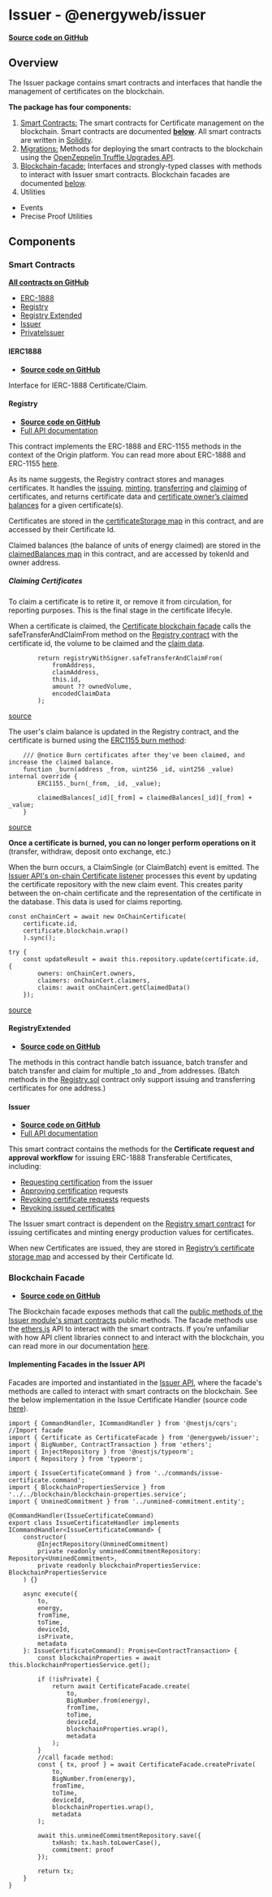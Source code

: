 # Issuer - @energyweb/issuer 
[**Source code on GitHub**](https://github.com/energywebfoundation/origin/tree/master/packages/traceability/issuer) 

## Overview
The Issuer package contains smart contracts and interfaces that handle the management of certificates on the blockchain.

**The package has four components:**      

1. [Smart Contracts:](https://github.com/energywebfoundation/origin/tree/master/packages/traceability/issuer/contracts) The smart contracts for Certificate management on the blockchain. Smart contracts are documented [**below**](#smart-contracts). All smart contracts are written in [Solidity](https://docs.soliditylang.org/en/v0.8.10/).    
2. [Migrations:](https://github.com/energywebfoundation/origin/tree/master/packages/traceability/issuer/migrations) Methods for deploying the smart contracts to the blockchain using the [OpenZeppelin Truffle Upgrades API](https://docs.openzeppelin.com/upgrades-plugins/1.x/api-truffle-upgrades).        
3. [Blockchain-facade:](https://github.com/energywebfoundation/origin/tree/master/packages/traceability/issuer/src/blockchain-facade) Interfaces and strongly-typed classes with methods to interact with Issuer smart contracts. Blockchain facades are documented [below](#blockchain-facade).     
4. Utilities       
- Events
- Precise Proof Utilities  

## Components

### Smart Contracts
[**All contracts on GitHub**](https://github.com/energywebfoundation/origin/tree/master/packages/traceability/issuer/contracts)  

-   [ERC-1888](../contracts/ERC1888/ERC1888.md)  
-   [Registry](../contracts/Registry.md)  
-   [Registry Extended](../contracts/RegistryExtended.md)  
-   [Issuer](../contracts/Issuer.md)  
-   [PrivateIssuer](../contracts/PrivateIssuer.md)  

#### IERC1888  
- [**Source code on GitHub**](https://github.com/energywebfoundation/origin/blob/master/packages/traceability/issuer/contracts/ERC1888/IERC1888.sol)  

Interface for IERC-1888 Certificate/Claim.

#### Registry
- [**Source code on GitHub**](https://github.com/energywebfoundation/origin/blob/master/packages/traceability/issuer/contracts/Registry.sol)   
- [Full API documentation](https://energy-web-foundation-origin.readthedocs-hosted.com/en/latest/traceability/contracts/Registry/)

This contract implements the ERC-1888 and ERC-1155 methods in the context of the Origin platform. You can read more about ERC-1888 and ERC-1155 [here](../../traceability.md#energy-attribute-certificates-on-the-blockchain ).

As its name suggests, the Registry contract stores and manages certificates. It handles the [issuing](https://energy-web-foundation-origin.readthedocs-hosted.com/en/latest/traceability/contracts/Registry/#issueaddress-_to-bytes-_validitydata-uint256-_topic-uint256-_value-bytes-_data-uint256-id-external), [minting](https://energy-web-foundation-origin.readthedocs-hosted.com/en/latest/traceability/contracts/Registry/#mintuint256-_id-address-_to-uint256-_quantity-external), [transferring](https://energy-web-foundation-origin.readthedocs-hosted.com/en/latest/traceability/contracts/Registry/#safetransferandclaimfromaddress-_from-address-_to-uint256-_id-uint256-_value-bytes-_data-bytes-_claimdata-external) and [claiming](https://energy-web-foundation-origin.readthedocs-hosted.com/en/latest/traceability/contracts/Registry/#safebatchtransferandclaimfromaddress-_from-address-_to-uint256-_ids-uint256-_values-bytes-_data-bytes-_claimdata-external) of certificates, and returns certificate data and [certificate owner’s claimed balances](https://energy-web-foundation-origin.readthedocs-hosted.com/en/latest/traceability/contracts/Registry/#claimedbalanceofaddress-_owner-uint256-_id-uint256-external) for a given certificate(s). 

Certificates are stored in the [certificateStorage map](https://github.com/energywebfoundation/origin/blob/2881ba2e04739c99eb8d6f48a53d15afe4844c3e/packages/traceability/issuer/contracts/Registry.sol#L13) in this contract, and are accessed by their Certificate Id.  

Claimed balances (the balance of units of energy claimed) are stored in the [claimedBalances map](https://github.com/energywebfoundation/origin/blob/aabfee59df866348fd64c798cc2c40c241ba53d6/packages/traceability/issuer/contracts/Registry.sol#L16) in this contract, and are accessed by tokenId and owner address. 

##### Claiming Certificates
To claim a certificate is to retire it, or remove it from circulation, for reporting purposes. This is the final stage in the certificate lifecyle.  

When a certificate is claimed, the [Certificate blockchain facade](https://github.com/energywebfoundation/origin/blob/aabfee59df866348fd64c798cc2c40c241ba53d6/packages/traceability/issuer/src/blockchain-facade/Certificate.ts) calls the safeTransferAndClaimFrom method on the [Registry contract](../contracts/Registry.md) with the certificate id, the volume to be claimed and the [claim data](https://github.com/energywebfoundation/origin/blob/aabfee59df866348fd64c798cc2c40c241ba53d6/packages/traceability/issuer/src/blockchain-facade/Certificate.ts#L23).  

```
        return registryWithSigner.safeTransferAndClaimFrom(
            fromAddress,
            claimAddress,
            this.id,
            amount ?? ownedVolume,
            encodedClaimData
        );
```
[source](https://github.com/energywebfoundation/origin/blob/aabfee59df866348fd64c798cc2c40c241ba53d6/packages/traceability/issuer/src/blockchain-facade/Certificate.ts#L287)

The user's claim balance is updated in the Registry contract, and the certificate is burned using the [ERC1155 burn method](https://docs.openzeppelin.com/contracts/3.x/api/token/erc1155#ERC1155-_burn-address-uint256-uint256-): 
```
	/// @notice Burn certificates after they've been claimed, and increase the claimed balance.
	function _burn(address _from, uint256 _id, uint256 _value) internal override {
		ERC1155._burn(_from, _id, _value);

		claimedBalances[_id][_from] = claimedBalances[_id][_from] + _value;
	}
```
[source](https://github.com/energywebfoundation/origin/blob/6c90c45a0615b18fc9b344dfae544f67c3d4cd92/packages/traceability/issuer/contracts/Registry.sol#L188)

**Once a certificate is burned, you can no longer perform operations on it** (transfer, withdraw, deposit onto exchange, etc.)

When the burn occurs, a ClaimSingle (or ClaimBatch) event is emitted. The [Issuer API's on-chain Certificate listener](https://github.com/energywebfoundation/origin/blob/aabfee59df866348fd64c798cc2c40c241ba53d6/packages/traceability/issuer-api/src/pods/certificate/listeners/on-chain-certificates.listener.ts#L66) processes this event by updating the certificate repository with the new claim event. This creates parity between the on-chain certificate and the representation of the certificate in the database. This data is used for claims reporting. 
```
const onChainCert = await new OnChainCertificate(
    certificate.id,
    certificate.blockchain.wrap()
    ).sync();

try {
    const updateResult = await this.repository.update(certificate.id, {
        owners: onChainCert.owners,
        claimers: onChainCert.claimers,
        claims: await onChainCert.getClaimedData()
    });
```
[source](https://github.com/energywebfoundation/origin/blob/aabfee59df866348fd64c798cc2c40c241ba53d6/packages/traceability/issuer-api/src/pods/certificate/handlers/sync-certificate.handler.ts#L37) 


#### RegistryExtended  
- [**Source code on GitHub** ](https://github.com/energywebfoundation/origin/blob/master/packages/traceability/issuer/contracts/Issuer.sol)  

The methods in this contract handle batch issuance, batch transfer and batch transfer and claim for multiple _to and _from addresses. (Batch methods in the [Registry.sol](#registry) contract only support issuing and transferring certificates for one address.) 

#### Issuer

- [**Source code on GitHub**](https://github.com/energywebfoundation/origin/blob/master/packages/traceability/issuer/contracts/Issuer.sol) 
- [Full API documentation](https://energy-web-foundation-origin.readthedocs-hosted.com/en/latest/traceability/contracts/Issuer/)  

This smart contract contains the methods for the **Certificate request and approval workflow** for issuing ERC-1888 Transferable Certificates, including:  

- [Requesting certification](https://energy-web-foundation-origin.readthedocs-hosted.com/en/latest/traceability/contracts/Issuer/#requestcertificationforbytes-_data-address-_owner-uint256-public) from the issuer    
- [Approving certification](https://energy-web-foundation-origin.readthedocs-hosted.com/en/latest/traceability/contracts/Issuer/#approvecertificationrequestuint256-_requestid-uint256-_value-uint256-public) requests     
- [Revoking certificate requests](https://energy-web-foundation-origin.readthedocs-hosted.com/en/latest/traceability/contracts/Issuer/#revokerequestuint256-_requestid-external) requests   
- [Revoking issued certificates](https://energy-web-foundation-origin.readthedocs-hosted.com/en/latest/traceability/contracts/Issuer/#revokecertificateuint256-_certificateid-external)  

The Issuer smart contract is dependent on the [Registry smart contract](#registry) for issuing certificates and minting energy production values for certificates.  

When new Certificates are issued, they are stored in [Registry’s certificate storage map](https://github.com/energywebfoundation/origin/blob/645333ed50e6135159d21e6592afd2183ba13636/packages/traceability/issuer/contracts/Registry.sol#L13) and accessed by their Certificate Id. 

### Blockchain Facade
- [**Source code on GitHub**](https://github.com/energywebfoundation/origin/tree/master/packages/traceability/issuer/src/blockchain-facade)  

The Blockchain facade exposes methods that call the [public methods of the Issuer module's smart contracts](#smart-contracts) public methods. The facade methods use the [ethers.js](https://docs.ethers.io/v5/) API to interact with the smart contracts. If you’re unfamiliar with how API client libraries connect to and interact with the blockchain, you can read more in our documentation [here](https://energy-web-foundation.gitbook.io/energy-web/how-tos-and-tutorials/interacting-with-a-smart-contract). 

#### Implementing Facades in the Issuer API
Facades are imported and instantiated in the [Issuer API](./issuer-api.md), where the facade's methods are called to interact with smart contracts on the blockchain. See the below implementation in the Issue Certificate Handler (source code [here](https://github.com/energywebfoundation/origin/blob/master/packages/traceability/issuer-api/src/pods/certificate/handlers/issue-certificate.handler.ts)).

```
import { CommandHandler, ICommandHandler } from '@nestjs/cqrs';
//Import facade
import { Certificate as CertificateFacade } from '@energyweb/issuer';
import { BigNumber, ContractTransaction } from 'ethers';
import { InjectRepository } from '@nestjs/typeorm';
import { Repository } from 'typeorm';

import { IssueCertificateCommand } from '../commands/issue-certificate.command';
import { BlockchainPropertiesService } from '../../blockchain/blockchain-properties.service';
import { UnminedCommitment } from '../unmined-commitment.entity';

@CommandHandler(IssueCertificateCommand)
export class IssueCertificateHandler implements ICommandHandler<IssueCertificateCommand> {
    constructor(
        @InjectRepository(UnminedCommitment)
        private readonly unminedCommitmentRepository: Repository<UnminedCommitment>,
        private readonly blockchainPropertiesService: BlockchainPropertiesService
    ) {}

    async execute({
        to,
        energy,
        fromTime,
        toTime,
        deviceId,
        isPrivate,
        metadata
    }: IssueCertificateCommand): Promise<ContractTransaction> {
        const blockchainProperties = await this.blockchainPropertiesService.get();

        if (!isPrivate) {
            return await CertificateFacade.create(
                to,
                BigNumber.from(energy),
                fromTime,
                toTime,
                deviceId,
                blockchainProperties.wrap(),
                metadata
            );
        }
        //call facade method:
        const { tx, proof } = await CertificateFacade.createPrivate(
            to,
            BigNumber.from(energy),
            fromTime,
            toTime,
            deviceId,
            blockchainProperties.wrap(),
            metadata
        );

        await this.unminedCommitmentRepository.save({
            txHash: tx.hash.toLowerCase(),
            commitment: proof
        });

        return tx;
    }
}
```






